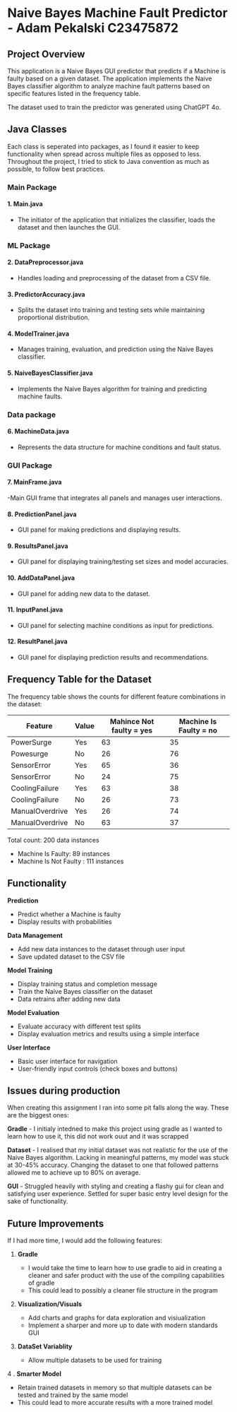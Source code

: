 # Naive Bayes Machine Fault Predictor - Adam Pekalski C23475872

## Project Overview
This application is a Naive Bayes GUI predictor that predicts if a Machine is faulty based on a given dataset. The application implements the Naive Bayes classifier algorithm to analyze machine fault patterns based on specific features listed in the frequency table.

The dataset used to train the predictor was generated using ChatGPT 4o.

## Java Classes

Each class is seperated into packages, as I found it easier to keep functionality when spread across multiple files as opposed to less.
Throughout the project, I tried to stick to Java convention as much as possible, to follow best practices.

### Main Package
#### 1. Main.java
   - The initiator of the application that initializes the classifier, loads the dataset and then launches the GUI.

### ML Package

#### 2. DataPreprocessor.java
  - Handles loading and preprocessing of the dataset from a CSV file.

#### 3. PredictorAccuracy.java
   - Splits the dataset into training and testing sets while maintaining proportional distribution.

#### 4. ModelTrainer.java
   - Manages training, evaluation, and prediction using the Naive Bayes classifier.

#### 5. NaiveBayesClassifier.java
   - Implements the Naive Bayes algorithm for training and predicting machine faults.

### Data package

#### 6. MachineData.java
   - Represents the data structure for machine conditions and fault status.

### GUI Package

#### 7. MainFrame.java
   -Main GUI frame that integrates all panels and manages user interactions.

#### 8. PredictionPanel.java
   - GUI panel for making predictions and displaying results.

#### 9. ResultsPanel.java
   - GUI panel for displaying training/testing set sizes and model accuracies.

#### 10. AddDataPanel.java
   - GUI panel for adding new data to the dataset.

#### 11. InputPanel.java
   - GUI panel for selecting machine conditions as input for predictions.

#### 12. ResultPanel.java
   - GUI panel for displaying prediction results and recommendations.


## Frequency Table for the Dataset
The frequency table shows the counts for different feature combinations in the dataset:

| Feature | Value | Mahince Not faulty = yes | Machine Is Faulty = no |
|---------|-------|----------------------|---------------------|
| PowerSurge | Yes | 63 | 35 |
| Powesurge | No | 26 | 76 |
| SensorError | Yes | 65 | 36 |
| SensorError | No | 24 | 75 |
| CoolingFailure | Yes | 63 | 38 |
| CoolingFailure | No | 26 | 73 |
| ManualOverdrive | Yes | 26 | 74 |
| ManualOverdrive | No | 63 | 37 |

Total count: 200 data instances
- Machine Is Faulty: 89 instances
- Machine Is Not Faulty : 111 instances


## Functionality 

 **Prediction**
   - Predict whether a Machine is faulty
   - Display results with probabilities

 **Data Management**
   - Add new data instances to the dataset through user input
   - Save updated dataset to the CSV file

 **Model Training**
   - Display training status and completion message
   - Train the Naive Bayes classifier on the dataset
   - Data retrains after adding new data

 **Model Evaluation**
   - Evaluate accuracy with different test splits
   - Display evaluation metrics and results using a simple interface

 **User Interface**
   - Basic user interface for navigation
   - User-friendly input controls (check boxes and buttons)

## Issues during production
When creating this assignment I ran into some pit falls along the way. These are the biggest ones:

 **Gradle**
    - I initialy intedned to make this project using gradle as I wanted to learn how to use it, this did not work ouut
    and it was scrapped

**Dataset**
    - I realised that my initial dataset was not realistic for the use of the Naive Bayes algorithm. Lacking in meaningful patterns, my model was stuck at 30-45% accuracy. Changing the dataset to one that followed patterns allowed me to achieve up to 80% on average.

**GUI**
    - Struggled heavily with styling and creating a flashy gui for clean and satisfying user experience. Settled for super basic
    entry level design for the sake of functionality.


## Future Improvements

If I had more time, I would add the following features:

1. **Gradle**
   - I would take the time to learn how to use gradle to aid in creating a cleaner and safer product with the use of the compiling capabilities of gradle
   - This could lead to possibly a cleaner file structure in the program

2. **Visualization/Visuals**
   - Add charts and graphs for data exploration and visiualization
   - Implement a sharper and more up to date with modern standards GUI

3. **DataSet Variablity**
   - Allow multiple datasets to be used for training
  
4 . **Smarter Model**
   - Retain trained datasets in memory so that multiple datasets can be tested and trained by the same model
   - This could lead to more accurate results with a more trained model
